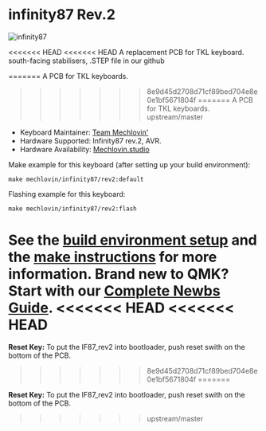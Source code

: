 # infinity87 Rev.2

![infinity87](https://i.imgur.com/pgtvUTrl.png)

<<<<<<< HEAD
<<<<<<< HEAD
A replacement PCB for TKL keyboard. south-facing stabilisers, .STEP file in our github

=======
A PCB for TKL keyboards. 
>>>>>>> 8e9d45d2708d71cf89bed704e8e0e1bf5671804f
=======
A PCB for TKL keyboards. 
>>>>>>> upstream/master
* Keyboard Maintainer: [Team Mechlovin'](https://github.com/mechlovin)
* Hardware Supported: Infinity87 rev.2, AVR.
* Hardware Availability: [Mechlovin.studio](https://mechlovin.studio)

Make example for this keyboard (after setting up your build environment):

    make mechlovin/infinity87/rev2:default

Flashing example for this keyboard:

    make mechlovin/infinity87/rev2:flash

See the [build environment setup](https://docs.qmk.fm/#/getting_started_build_tools) and the [make instructions](https://docs.qmk.fm/#/getting_started_make_guide) for more information. Brand new to QMK? Start with our [Complete Newbs Guide](https://docs.qmk.fm/#/newbs).
<<<<<<< HEAD
<<<<<<< HEAD
=======

**Reset Key:** To put the IF87_rev2 into bootloader, push reset swith on the bottom of the PCB.

>>>>>>> 8e9d45d2708d71cf89bed704e8e0e1bf5671804f
=======

**Reset Key:** To put the IF87_rev2 into bootloader, push reset swith on the bottom of the PCB.

>>>>>>> upstream/master
